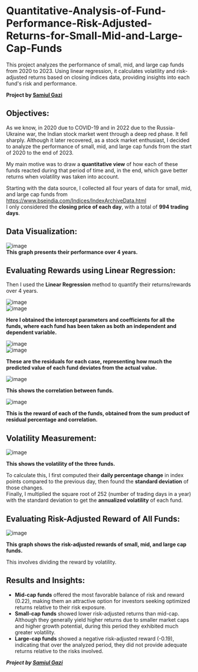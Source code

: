# Quantitative-Analysis-of-Fund-Performance-Risk-Adjusted-Returns-for-Small-Mid-and-Large-Cap-Funds

This project analyzes the performance of small, mid, and large cap funds from 2020 to 2023. Using linear regression, it calculates volatility and risk-adjusted returns based on closing indices data, providing insights into each fund's risk and performance.  

**Project by [Samiul Gazi](https://github.com/Samiul1947)**

## Objectives:

As we know, in 2020 due to COVID-19 and in 2022 due to the Russia-Ukraine war, the Indian stock market went through a deep red phase. It fell sharply. Although it later recovered, as a stock market enthusiast, I decided to analyze the performance of small, mid, and large cap funds from the start of 2020 to the end of 2023.  

My main motive was to draw a **quantitative view** of how each of these funds reacted during that period of time and, in the end, which gave better returns when volatility was taken into account.  

Starting with the data source, I collected all four years of data for small, mid, and large cap funds from  https://www.bseindia.com/Indices/IndexArchiveData.html  
I only considered the **closing price of each day**, with a total of **994 trading days**.

## Data Visualization:

![image](https://github.com/Samiul1947/Quantitative-Analysis-of-Fund-Performance-Risk-Adjusted-Returns-for-Small-Mid-and-Large-Cap-Funds/assets/162815966/44a19175-4247-4018-a157-7e729e490031)  
**This graph presents their performance over 4 years.**

## Evaluating Rewards using Linear Regression:

Then I used the **Linear Regression** method to quantify their returns/rewards over 4 years.

![image](https://github.com/Samiul1947/Quantitative-Analysis-of-Fund-Performance-Risk-Adjusted-Returns-for-Small-Mid-and-Large-Cap-Funds/assets/162815966/d56d38ca-4409-4ba5-82f4-c1af22b7eac2)  
![image](https://github.com/Samiul1947/Quantitative-Analysis-of-Fund-Performance-Risk-Adjusted-Returns-for-Small-Mid-and-Large-Cap-Funds/assets/162815966/f25b5196-c83e-474f-ae04-2a864eda505a)

**Here I obtained the intercept parameters and coefficients for all the funds, where each fund has been taken as both an independent and dependent variable.**

![image](https://github.com/Samiul1947/Quantitative-Analysis-of-Fund-Performance-Risk-Adjusted-Returns-for-Small-Mid-and-Large-Cap-Funds/assets/162815966/ddaf6b6f-27c1-45a3-bd2c-69db7e9fc00e)  
![image](https://github.com/Samiul1947/Quantitative-Analysis-of-Fund-Performance-Risk-Adjusted-Returns-for-Small-Mid-and-Large-Cap-Funds/assets/162815966/c2802d32-057d-44dc-acf9-a572243137ea)

**These are the residuals for each case, representing how much the predicted value of each fund deviates from the actual value.**

![image](https://github.com/Samiul1947/Quantitative-Analysis-of-Fund-Performance-Risk-Adjusted-Returns-for-Small-Mid-and-Large-Cap-Funds/assets/162815966/a49934f7-e980-486c-be19-cec260b9ade3)

**This shows the correlation between funds.**

![image](https://github.com/Samiul1947/Quantitative-Analysis-of-Fund-Performance-Risk-Adjusted-Returns-for-Small-Mid-and-Large-Cap-Funds/assets/162815966/d985a943-3f4c-404d-acaf-e15aaed57a62)

**This is the reward of each of the funds, obtained from the sum product of residual percentage and correlation.**

## Volatility Measurement:

![image](https://github.com/Samiul1947/Quantitative-Analysis-of-Fund-Performance-Risk-Adjusted-Returns-for-Small-Mid-and-Large-Cap-Funds/assets/162815966/fc63d1e4-8a83-4219-9bf5-969f6d54f2be)

**This shows the volatility of the three funds.**

To calculate this, I first computed their **daily percentage change** in index points compared to the previous day, then found the **standard deviation** of those changes.  
Finally, I multiplied the square root of 252 (number of trading days in a year) with the standard deviation to get the **annualized volatility** of each fund.


## Evaluating Risk-Adjusted Reward of All Funds:

![image](https://github.com/Samiul1947/Quantitative-Analysis-of-Fund-Performance-Risk-Adjusted-Returns-for-Small-Mid-and-Large-Cap-Funds/assets/162815966/0746c841-4837-4dfd-aae5-20e70561a559)

**This graph shows the risk-adjusted rewards of small, mid, and large cap funds.**

This involves dividing the reward by volatility.

## Results and Insights:

- **Mid-cap funds** offered the most favorable balance of risk and reward (0.22), making them an attractive option for investors seeking optimized returns relative to their risk exposure.  
- **Small-cap funds** showed lower risk-adjusted returns than mid-cap. Although they generally yield higher returns due to smaller market caps and higher growth potential, during this period they exhibited much greater volatility.  
- **Large-cap funds** showed a negative risk-adjusted reward (-0.19), indicating that over the analyzed period, they did not provide adequate returns relative to the risks involved.

_**Project by [Samiul Gazi](https://github.com/Samiul1947)**_
